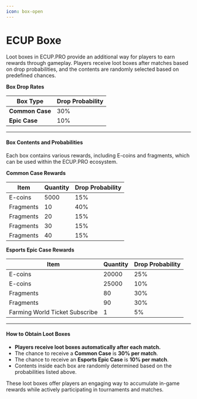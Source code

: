 ```yaml
---
icon: box-open
---
```


# ECUP Boxe

Loot boxes in ECUP.PRO provide an additional way for players to earn rewards through gameplay. Players receive loot boxes after matches based on drop probabilities, and the contents are randomly selected based on predefined chances.

**Box Drop Rates**

| Box Type        | Drop Probability |
| --------------- | ---------------- |
| **Common Case** | 30%              |
| **Epic Case**   | 10%              |

***

#### **Box Contents and Probabilities**

Each box contains various rewards, including E-coins and fragments, which can be used within the ECUP.PRO ecosystem.

**Common Case Rewards**

| Item      | Quantity | Drop Probability |
| --------- | -------- | ---------------- |
| E-coins   | 5000     | 15%              |
| Fragments | 10       | 40%              |
| Fragments | 20       | 15%              |
| Fragments | 30       | 15%              |
| Fragments | 40       | 15%              |

**Esports Epic Case Rewards**

| Item                           | Quantity | Drop Probability |
| ------------------------------ | -------- | ---------------- |
| E-coins                        | 20000    | 25%              |
| E-coins                        | 25000    | 10%              |
| Fragments                      | 80       | 30%              |
| Fragments                      | 90       | 30%              |
| Farming World Ticket Subscribe | 1        | 5%               |

***

#### **How to Obtain Loot Boxes**

* **Players receive loot boxes automatically after each match.**
* The chance to receive a **Common Case** is **30% per match**.
* The chance to receive an **Esports Epic Case** is **10% per match**.
* Contents inside each box are randomly determined based on the probabilities listed above.

These loot boxes offer players an engaging way to accumulate in-game rewards while actively participating in tournaments and matches.
